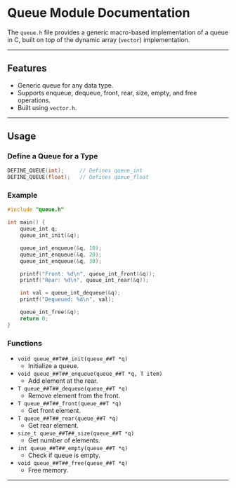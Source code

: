 # Queue Module Documentation

The `queue.h` file provides a generic macro-based implementation of a
queue in C, built on top of the dynamic array (`vector`) implementation.

------------------------------------------------------------------------

## Features

-   Generic queue for any data type.
-   Supports enqueue, dequeue, front, rear, size, empty, and free
    operations.
-   Built using `vector.h`.

------------------------------------------------------------------------

## Usage

### Define a Queue for a Type

``` c
DEFINE_QUEUE(int);     // Defines queue_int
DEFINE_QUEUE(float);   // Defines queue_float
```

### Example

``` c
#include "queue.h"

int main() {
    queue_int q;
    queue_int_init(&q);

    queue_int_enqueue(&q, 10);
    queue_int_enqueue(&q, 20);
    queue_int_enqueue(&q, 30);

    printf("Front: %d\n", queue_int_front(&q));
    printf("Rear: %d\n", queue_int_rear(&q));

    int val = queue_int_dequeue(&q);
    printf("Dequeued: %d\n", val);

    queue_int_free(&q);
    return 0;
}
```

### Functions

-   `void queue_##T##_init(queue_##T *q)`
    -   Initialize a queue.
-   `void queue_##T##_enqueue(queue_##T *q, T item)`
    -   Add element at the rear.
-   `T queue_##T##_dequeue(queue_##T *q)`
    -   Remove element from the front.
-   `T queue_##T##_front(queue_##T *q)`
    -   Get front element.
-   `T queue_##T##_rear(queue_##T *q)`
    -   Get rear element.
-   `size_t queue_##T##_size(queue_##T *q)`
    -   Get number of elements.
-   `int queue_##T##_empty(queue_##T *q)`
    -   Check if queue is empty.
-   `void queue_##T##_free(queue_##T *q)`
    -   Free memory.

------------------------------------------------------------------------

